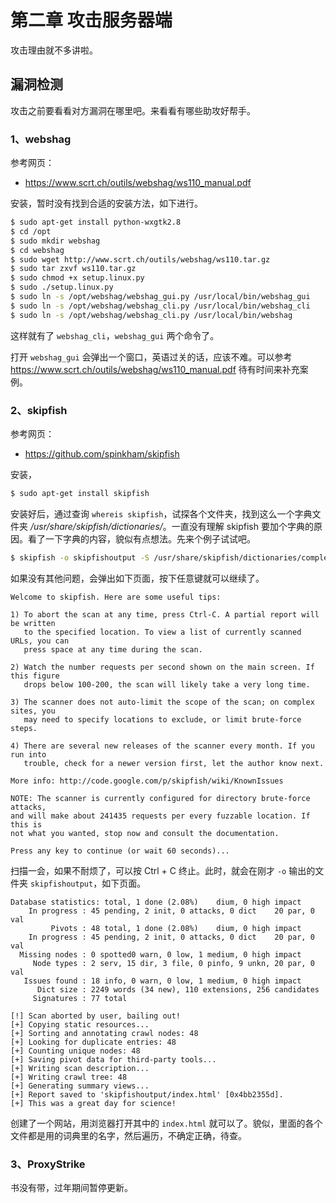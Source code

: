 # 第二章 攻击服务器端

攻击理由就不多讲啦。

## 漏洞检测

攻击之前要看看对方漏洞在哪里吧。来看看有哪些助攻好帮手。

### 1、webshag

参考网页：
- https://www.scrt.ch/outils/webshag/ws110_manual.pdf

安装，暂时没有找到合适的安装方法，如下进行。

```bash
$ sudo apt-get install python-wxgtk2.8
$ cd /opt
$ sudo mkdir webshag
$ cd webshag
$ sudo wget http://www.scrt.ch/outils/webshag/ws110.tar.gz
$ sudo tar zxvf ws110.tar.gz
$ sudo chmod +x setup.linux.py
$ sudo ./setup.linux.py
$ sudo ln -s /opt/webshag/webshag_gui.py /usr/local/bin/webshag_gui
$ sudo ln -s /opt/webshag/webshag_cli.py /usr/local/bin/webshag_cli
$ sudo ln -s /opt/webshag/webshag_cli.py /usr/local/bin/webshag
```

这样就有了 `webshag_cli`，`webshag_gui` 两个命令了。

打开 `webshag_gui` 会弹出一个窗口，英语过关的话，应该不难。可以参考 https://www.scrt.ch/outils/webshag/ws110_manual.pdf 待有时间来补充案例。

### 2、skipfish

参考网页：
- https://github.com/spinkham/skipfish

安装，

```bash
$ sudo apt-get install skipfish
```

安装好后，通过查询 `whereis skipfish`，试探各个文件夹，找到这么一个字典文件夹 */usr/share/skipfish/dictionaries/*。一直没有理解 skipfish 要加个字典的原因。看了一下字典的内容，貌似有点想法。先来个例子试试吧。

```bash
$ skipfish -o skipfishoutput -S /usr/share/skipfish/dictionaries/complete.wl https://www.baidu.com
```

如果没有其他问题，会弹出如下页面，按下任意键就可以继续了。

```
Welcome to skipfish. Here are some useful tips:

1) To abort the scan at any time, press Ctrl-C. A partial report will be written
   to the specified location. To view a list of currently scanned URLs, you can
   press space at any time during the scan.

2) Watch the number requests per second shown on the main screen. If this figure
   drops below 100-200, the scan will likely take a very long time.

3) The scanner does not auto-limit the scope of the scan; on complex sites, you
   may need to specify locations to exclude, or limit brute-force steps.

4) There are several new releases of the scanner every month. If you run into
   trouble, check for a newer version first, let the author know next.

More info: http://code.google.com/p/skipfish/wiki/KnownIssues

NOTE: The scanner is currently configured for directory brute-force attacks,
and will make about 241435 requests per every fuzzable location. If this is
not what you wanted, stop now and consult the documentation.

Press any key to continue (or wait 60 seconds)... 
```

扫描一会，如果不耐烦了，可以按 Ctrl + C 终止。此时，就会在刚才 `-o` 输出的文件夹 `skipfishoutput`，如下页面。

```
Database statistics: total, 1 done (2.08%)    dium, 0 high impact
    In progress : 45 pending, 2 init, 0 attacks, 0 dict    20 par, 0 val
         Pivots : 48 total, 1 done (2.08%)    dium, 0 high impact
    In progress : 45 pending, 2 init, 0 attacks, 0 dict    20 par, 0 val
  Missing nodes : 0 spotted0 warn, 0 low, 1 medium, 0 high impact
     Node types : 2 serv, 15 dir, 3 file, 0 pinfo, 9 unkn, 20 par, 0 val
   Issues found : 18 info, 0 warn, 0 low, 1 medium, 0 high impact
      Dict size : 2249 words (34 new), 110 extensions, 256 candidates
     Signatures : 77 total
        
[!] Scan aborted by user, bailing out!
[+] Copying static resources...
[+] Sorting and annotating crawl nodes: 48
[+] Looking for duplicate entries: 48
[+] Counting unique nodes: 48
[+] Saving pivot data for third-party tools...
[+] Writing scan description...
[+] Writing crawl tree: 48
[+] Generating summary views...
[+] Report saved to 'skipfishoutput/index.html' [0x4bb2355d].
[+] This was a great day for science!

```

创建了一个网站，用浏览器打开其中的 `index.html` 就可以了。貌似，里面的各个文件都是用的词典里的名字，然后遍历，不确定正确，待查。

### 3、ProxyStrike

书没有带，过年期间暂停更新。
